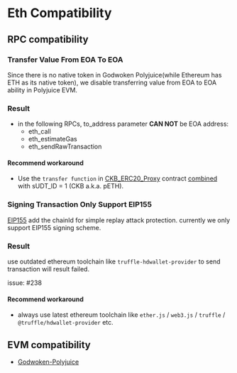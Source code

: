 # Eth Compatibility

## RPC compatibility

### Transfer Value From EOA To EOA

Since there is no native token in Godwoken Polyjuice(while Ethereum has ETH as its native token), we disable transferring value from EOA to EOA ability in Polyjuice EVM.

### Result

- in the following RPCs, to_address parameter **CAN NOT** be EOA address:
  - eth_call
  - eth_estimateGas
  - eth_sendRawTransaction

#### Recommend workaround

- Use the `transfer function` in [CKB_ERC20_Proxy](https://github.com/nervosnetwork/godwoken-polyjuice/blob/3f1ad5b/solidity/erc20/README.md) contract [combined](https://github.com/nervosnetwork/godwoken-polyjuice/blob/3f1ad5b322/solidity/erc20/SudtERC20Proxy_UserDefinedDecimals.sol#L154) with sUDT_ID = 1 (CKB a.k.a. pETH).

### Signing Transaction Only Support EIP155

[EIP155](https://eips.ethereum.org/EIPS/eip-155) add the chainId for simple replay attack protection. currently we only support EIP155 signing scheme.

### Result

use outdated ethereum toolchain like `truffle-hdwallet-provider` to send transaction will result failed. 

issue: #238

#### Recommend workaround

- always use latest ethereum toolchain like `ether.js` / `web3.js` / `truffle` / `@truffle/hdwallet-provider` etc.
## EVM compatibility

- [Godwoken-Polyjuice](https://github.com/nervosnetwork/godwoken-polyjuice/blob/compatibility-breaking-changes/docs/EVM-compatible.md)
